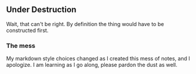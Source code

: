 ## Under Destruction
Wait, that can't be right.  By definition the thing would have to be constructed first.

### The mess
My markdown style choices changed as I created this mess of notes, and I apologize.  I am learning as I go along, please pardon the dust as well.
